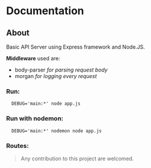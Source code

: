 # Documentation

## About
Basic API Server using Express framework and Node.JS.

**Middleware** used are: 
 * body-parser *for parsing request body*
 * morgan *for logging every request*
 


### Run: 
```shell 
  DEBUG='main:*' node app.js
```  

### Run with nodemon:
```shell 
  DEBUG='main:*' nodemon node app.js
```  

### Routes:

> Any contribution to this project are welcomed.
